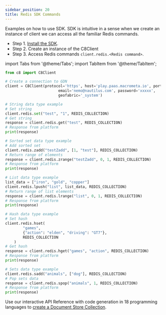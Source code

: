 ```yaml
---
sidebar_position: 20
title: Redis SDK Commands
---
```


Examples on how to use SDK.
SDK is intuitive in a sense when we create an instance of client we can access all the familiar Redis commands.
- Step 1. [Install the SDK](../../sdks/install-sdks.md).
- Step 2. Create an instance of the C8Client
- Step 3. Access Redis commands `client.redis.<Redis command>`.

import Tabs from '@theme/Tabs';
import TabItem from '@theme/TabItem';

<Tabs groupId="operating-systems">
<TabItem value="py" label="Python">

```py
from c8 import C8Client

# Create a connection to GDN
client = C8Client(protocol='https', host='play.paas.macrometa.io', port=443,
                        email='nemo@nautilus.com', password='xxxxx',
                        geofabric='_system')

# String data type example
# Set string
client.redis.set("test", "1", REDIS_COLLECTION)
# Get string
response = client.redis.get("test", REDIS_COLLECTION)
# Response from platform
print(response)

# Sorted set data type example
# Add sorted set
client.redis.zadd("testZadd", [1, "test"], REDIS_COLLECTION)
# Return range of elements
response = client.redis.zrange("testZadd", 0, 1, REDIS_COLLECTION)
# Response from platform
print(response)

# List data type example
list_data = ["iron", "gold", "copper"]
client.redis.lpush("list", list_data, REDIS_COLLECTION)
# Return range of list elements
response = client.redis.lrange("list", 0, 1, REDIS_COLLECTION)
# Response from platform
print(response)

# Hash data type example
# Set hash
client.redis.hset(
        "games",
        {"action": "elden", "driving": "GT7"},
        REDIS_COLLECTION
    )
# Get hash
response = client.redis.hget("games", "action", REDIS_COLLECTION)
# Response from platform
print(response)

# Sets data type example
client.redis.sadd("animals", ["dog"], REDIS_COLLECTION)
# Pop sets data
response = client.redis.spop("animals", 1, REDIS_COLLECTION)
# Response from platform
print(response)
```
</TabItem>
<TabItem value="RA" label="Rest API">

Use our interactive API Reference with code generation in 18 programming languages to [create a Document Store Collection](https://macrometa.com/docs/api#/operations/handleCommandPost:CreateCollection). 

</TabItem>
</Tabs>
